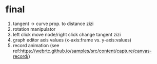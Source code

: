 # final
1. tangent -> curve prop. to distance zizi
2. rotation manipulator 
3. left click move node/right click change tangent zizi
4. graph editor axis values (x-axis:frame vs. y-axis:values)
5. record animation (see ref:https://webrtc.github.io/samples/src/content/capture/canvas-record/)
